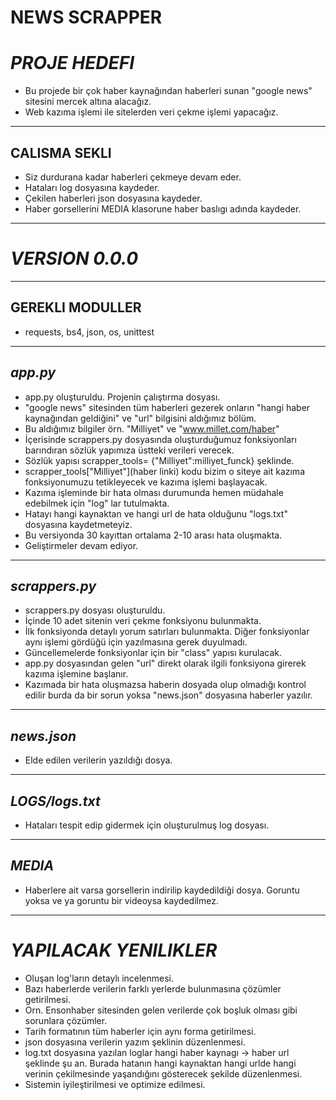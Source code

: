 # NEWS SCRAPPER
# _PROJE HEDEFI_



- Bu projede bir çok haber kaynağından haberleri sunan "google news" sitesini mercek altına alacağız.
- Web kazıma işlemi ile sitelerden veri çekme işlemi yapacağız.
---
## CALISMA SEKLI

- Siz durdurana kadar haberleri çekmeye devam eder.
- Hataları log dosyasına kaydeder.
- Çekilen haberleri json dosyasına kaydeder.
- Haber gorsellerini MEDIA klasorune haber baslıgı adında kaydeder.
---

# _VERSION 0.0.0_
---
## GEREKLI MODULLER
- requests, bs4, json, os, unittest
---

## _app.py_
- app.py oluşturuldu. Projenin çalıştırma dosyası.
- "google news" sitesinden tüm haberleri gezerek onların "hangi haber kaynağından geldiğini" ve "url" bilgisini aldığımız bölüm.
- Bu aldığımız bilgiler örn. "Milliyet" ve "www.millet.com/haber"
- İçerisinde scrappers.py dosyasında oluşturduğumuz fonksiyonları barındıran sözlük yapımıza üstteki verileri verecek.
- Sözlük yapısı scrapper_tools= {"Milliyet":milliyet_funck} şeklinde.
- scrapper_tools["Milliyet"](haber linki) kodu bizim o siteye ait kazıma fonksiyonumuzu tetikleyecek ve kazıma işlemi başlayacak. 
- Kazıma işleminde bir hata olması durumunda hemen müdahale edebilmek için "log" lar tutulmakta.
- Hatayı hangi kaynaktan ve hangi url de hata olduğunu "logs.txt" dosyasına kaydetmeteyiz.
- Bu versiyonda 30 kayıttan ortalama 2-10 arası hata oluşmakta.
- Geliştirmeler devam ediyor.



---
## _scrappers.py_
- scrappers.py dosyası oluşturuldu.
- İçinde 10 adet sitenin veri çekme fonksiyonu bulunmakta.
- İlk fonksiyonda detaylı yorum satırları bulunmakta. Diğer fonksiyonlar aynı işlemi gördüğü için yazılmasına gerek duyulmadı.
- Güncellemelerde fonksiyonlar için bir "class" yapısı kurulacak.
- app.py dosyasından gelen "url" direkt olarak ilgili fonksiyona girerek kazıma işlemine başlanır.
- Kazımada bir hata oluşmazsa haberin dosyada olup olmadığı kontrol edilir burda da bir sorun yoksa "news.json" dosyasına haberler yazılır.
---
## _news.json_
- Elde edilen verilerin yazıldığı dosya.
---
## _LOGS/logs.txt_
- Hataları tespit edip gidermek için oluşturulmuş log dosyası.
---
## _MEDIA_
- Haberlere ait varsa gorsellerin indirilip kaydedildiği dosya. Goruntu yoksa ve ya goruntu bir videoysa kaydedilmez.
---
# _YAPILACAK YENILIKLER_
- Oluşan log'ların detaylı incelenmesi. 
- Bazı haberlerde verilerin farklı yerlerde bulunmasına çözümler getirilmesi.
- Orn. Ensonhaber sitesinden gelen verilerde çok boşluk olması gibi sorunlara çözümler.
- Tarih formatının tüm haberler için aynı forma getirilmesi.
- json dosyasına verilerin yazım şeklinin düzenlenmesi.
- log.txt dosyasına yazılan loglar hangi haber kaynagı -> haber url şeklinde şu an. Burada hatanın hangi kaynaktan hangi urlde hangi verinin çekilmesinde yaşandığını gösterecek şekilde düzenlenmesi.
- Sistemin iyileştirilmesi ve optimize edilmesi.
